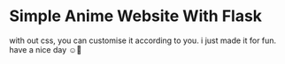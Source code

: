 # Simple Anime Website With Flask 

with out css, you can customise it according to you. i just made it for fun.
have a nice day ☺️💓
